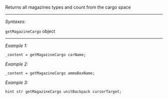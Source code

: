 Returns all magazines types and count from the cargo space


---
*Syntaxes:*

`getMagazineCargo` object

---
*Example 1:*

```sqf
_content = getMagazineCargo carName;
```

*Example 2:*

```sqf
_content = getMagazineCargo ammoBoxName;
```

*Example 3:*

```sqf
hint str getMagazineCargo unitBackpack cursorTarget;
```
